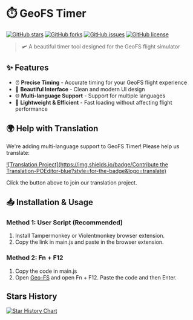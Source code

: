 # ⏱️ GeoFS Timer

[![GitHub stars](https://img.shields.io/github/stars/GeofsExplorer/GeoFS-Timer?style=for-the-badge)](https://github.com/GeofsExplorer/GeoFS-Timer/stargazers)
[![GitHub forks](https://img.shields.io/github/forks/GeofsExplorer/GeoFS-Timer?style=for-the-badge)](https://github.com/GeofsExplorer/GeoFS-Timer/network)
[![GitHub issues](https://img.shields.io/github/issues/GeofsExplorer/GeoFS-Timer?style=for-the-badge)](https://github.com/GeofsExplorer/GeoFS-Timer/issues)
[![GitHub license](https://img.shields.io/github/license/GeofsExplorer/GeoFS-Timer?style=for-the-badge)](https://github.com/GeofsExplorer/GeoFS-Timer/blob/main/LICENSE)

> 🛩️ A beautiful timer tool designed for the GeoFS flight simulator

## ✨ Features

- ⏰ **Precise Timing** - Accurate timing for your GeoFS flight experience
- 🎨 **Beautiful Interface** - Clean and modern UI design
- 🌐 **Multi-language Support** - Support for multiple languages
- 🚀 **Lightweight & Efficient** - Fast loading without affecting flight performance

## 🌍 Help with Translation

We're adding multi-language support to GeoFS Timer! Please help us translate:

[![Translation Project](https://img.shields.io/badge/Contribute the Translation-POEditor-blue?style=for-the-badge&logo=translate)](https://poeditor.com/join/project/5frrgfIrOV)

Click the button above to join our translation project.

## 📥 Installation & Usage

### Method 1: User Script (Recommended)
1. Install Tampermonkey or Violentmonkey browser extension.
2. Copy the link in main.js and paste in the browser extension.

### Method 2: Fn + F12
1. Copy the code in main.js
2. Open [Geo-FS](https://geo-fs.com) and open Fn + F12. Paste the code and then Enter.

## Stars History

<a href="https://www.star-history.com/#GeofsExplorer/GeoFS-Timer&Date">
 <picture>
   <source media="(prefers-color-scheme: dark)" srcset="https://api.star-history.com/svg?repos=GeofsExplorer/GeoFS-Timer&type=Date&theme=dark" />
   <source media="(prefers-color-scheme: light)" srcset="https://api.star-history.com/svg?repos=GeofsExplorer/GeoFS-Timer&type=Date" />
   <img alt="Star History Chart" src="https://api.star-history.com/svg?repos=GeofsExplorer/GeoFS-Timer&type=Date" />
 </picture>
</a>
